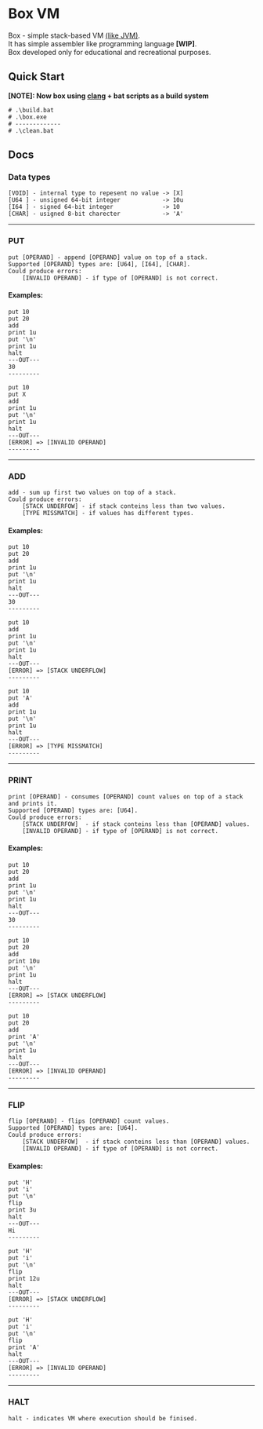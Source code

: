 # Box VM
Box - simple stack-based VM [(like JVM)](https://en.wikipedia.org/wiki/Java_virtual_machine).\
It has simple assembler like programming language **[WIP]**.\
Box developed only for educational and recreational purposes.

## Quick Start
**[NOTE]: Now box using [clang](https://clang.llvm.org/) + bat scripts as a build system**
``` console
# .\build.bat
# .\box.exe
# -------------
# .\clean.bat
```

## Docs

### **Data types**
```
[VOID] - internal type to repesent no value -> [X]
[U64 ] - unsigned 64-bit integer            -> 10u
[I64 ] - signed 64-bit integer              -> 10
[CHAR] - usigned 8-bit charecter            -> 'A'
```
---
### **PUT**
``` 
put [OPERAND] - append [OPERAND] value on top of a stack.
Supported [OPERAND] types are: [U64], [I64], [CHAR].
Could produce errors: 
    [INVALID OPERAND] - if type of [OPERAND] is not correct.
```

#### **Examples:** 
```
put 10
put 20
add
print 1u
put '\n'
print 1u
halt
---OUT---
30
---------
```
```
put 10
put X
add
print 1u
put '\n'
print 1u
halt
---OUT---
[ERROR] => [INVALID OPERAND]
---------
```
---
### **ADD**
``` 
add - sum up first two values on top of a stack.
Could produce errors: 
    [STACK UNDERFOW] - if stack conteins less than two values.
    [TYPE MISSMATCH] - if values has different types.
```

#### **Examples:** 
```
put 10
put 20
add
print 1u
put '\n'
print 1u
halt
---OUT---
30
---------
```
```
put 10
add
print 1u
put '\n'
print 1u
halt
---OUT---
[ERROR] => [STACK UNDERFLOW]
---------
```
```
put 10
put 'A'
add
print 1u
put '\n'
print 1u
halt
---OUT---
[ERROR] => [TYPE MISSMATCH]
---------
```
---
### **PRINT**
``` 
print [OPERAND] - consumes [OPERAND] count values on top of a stack and prints it.
Supported [OPERAND] types are: [U64].
Could produce errors: 
    [STACK UNDERFOW]  - if stack conteins less than [OPERAND] values.
    [INVALID OPERAND] - if type of [OPERAND] is not correct.
```
#### **Examples:** 
```
put 10
put 20
add
print 1u
put '\n'
print 1u
halt
---OUT---
30
---------
```
```
put 10
put 20
add
print 10u
put '\n'
print 1u
halt
---OUT---
[ERROR] => [STACK UNDERFLOW]
---------
```
```
put 10
put 20
add
print 'A'
put '\n'
print 1u
halt
---OUT---
[ERROR] => [INVALID OPERAND]
---------
```
---
### **FLIP**
``` 
flip [OPERAND] - flips [OPERAND] count values.
Supported [OPERAND] types are: [U64].
Could produce errors: 
    [STACK UNDERFOW]  - if stack conteins less than [OPERAND] values.
    [INVALID OPERAND] - if type of [OPERAND] is not correct.
```
#### **Examples:** 
```
put 'H'
put 'i'
put '\n'
flip
print 3u
halt
---OUT---
Hi
---------
```
```
put 'H'
put 'i'
put '\n'
flip
print 12u
halt
---OUT---
[ERROR] => [STACK UNDERFLOW]
---------
```
```
put 'H'
put 'i'
put '\n'
flip
print 'A'
halt
---OUT---
[ERROR] => [INVALID OPERAND]
---------
```
---
### **HALT**
``` 
halt - indicates VM where execution should be finised.
```